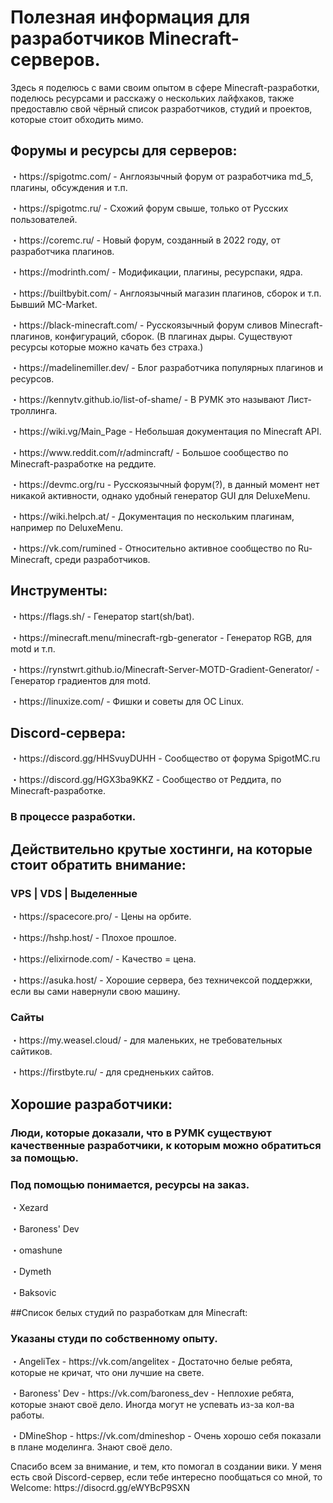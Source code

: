 # Полезная информация для разработчиков Minecraft-серверов.
Здесь я поделюсь с вами своим опытом в сфере Minecraft-разработки, поделюсь ресурсами и расскажу о нескольких лайфхаков, также предоставлю свой чёрный список разработчиков, студий и проектов, которые стоит обходить мимо.

## Форумы и ресурсы для серверов:
<p>・https://spigotmc.com/ - Англоязычный форум от разработчика md_5, плагины, обсуждения и т.п.</p>
<p>・https://spigotmc.ru/ - Схожий форум свыше, только от Русских пользователей.</p>
<p>・https://coremc.ru/ - Новый форум, созданный в 2022 году, от разработчика плагинов.</p>
<p>・https://modrinth.com/ - Модификации, плагины, ресурспаки, ядра.</p>
<p>・https://builtbybit.com/ - Англоязычный магазин плагинов, сборок и т.п. Бывший MC-Market.</p>
<p>・https://black-minecraft.com/ - Русскоязычный форум сливов Minecraft-плагинов, конфигураций, сборок. (В плагинах дыры. Существуют ресурсы которые можно качать без страха.)</p>
<p>・https://madelinemiller.dev/ - Блог разработчика популярных плагинов и ресурсов.</p>
<p>・https://kennytv.github.io/list-of-shame/ - В РУМК это называют Лист-троллинга.</p>
<p>・https://wiki.vg/Main_Page - Небольшая документация по Minecraft API.</p>
<p>・https://www.reddit.com/r/admincraft/ - Большое сообщество по Minecraft-разработке на реддите.</p>
<p>・https://devmc.org/ru - Русскоязычный форум(?), в данный момент нет никакой активности, однако удобный генератор GUI для DeluxeMenu.</p>
<p>・https://wiki.helpch.at/ - Документация по нескольким плагинам, например по DeluxeMenu.</p>
<p>・https://vk.com/rumined - Относительно активное сообщество по Ru-Minecraft, среди разработчиков. </p>

## Инструменты:
<p>・https://flags.sh/ - Генератор start(sh/bat).</p>
<p>・https://minecraft.menu/minecraft-rgb-generator - Генератор RGB, для motd и т.п.</p>
<p>・https://rynstwrt.github.io/Minecraft-Server-MOTD-Gradient-Generator/ - Генератор градиентов для motd.</p>
<p>・https://linuxize.com/ - Фишки и советы для OC Linux.</p>

## Discord-сервера:
<p>・https://discord.gg/HHSvuyDUHH - Сообщество от форума SpigotMC.ru</p>
<p>・https://discord.gg/HGX3ba9KKZ - Сообщество от Реддита, по Minecraft-разработке.</p>

### В процессе разработки.

## Действительно крутые хостинги, на которые стоит обратить внимание:
### VPS | VDS | Выделенные
<p>・https://spacecore.pro/ - Цены на орбите.</p>
<p>・https://hshp.host/ - Плохое прошлое.</p>
<p>・https://elixirnode.com/ - Качество = цена.</p>
<p>・https://asuka.host/ - Хорошие сервера, без техничексой поддержки, если вы сами навернули свою машину.</p>

### Сайты
<p>・https://my.weasel.cloud/ - для маленьких, не требовательных сайтиков.</p>
<p>・https://firstbyte.ru/ - для средненьких сайтов.</p>

## Хорошие разработчики:
### Люди, которые доказали, что в РУМК существуют качественные разработчики, к которым можно обратиться за помощью.
### Под помощью понимается, ресурсы на заказ.
<p>・Xezard</p>
<p>・Baroness' Dev</p>
<p>・omashune</p>
<p>・Dymeth</p>
<p>・Baksovic</p>

##Список белых студий по разработкам для Minecraft:
### Указаны студи по собственному опыту.
<p>・AngeliTex - https://vk.com/angelitex - Достаточно белые ребята, которые не кричат, что они лучшие на свете.</p>
<p>・Baroness' Dev - https://vk.com/baroness_dev - Неплохие ребята, которые знают своё дело. Иногда могут не успевать из-за кол-ва работы.</p>
<p>・DMineShop - https://vk.com/dmineshop - Очень хорошо себя показали в плане моделинга. Знают своё дело.</p>

<p>Спасибо всем за внимание, и тем, кто помогал в создании вики.
У меня есть свой Discord-сервер, если тебе интересно пообщаться со мной, то Welcome: https://disocrd.gg/eWYBcP9SXN</p>


